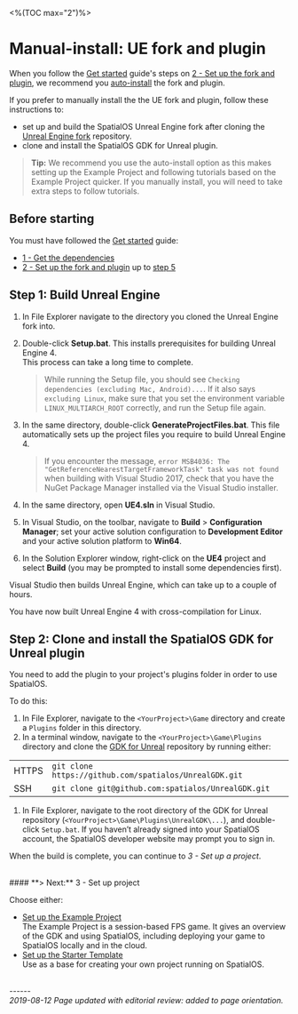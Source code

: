 <%(TOC max="2")%>

# Manual-install: UE fork and plugin

When you follow the [Get started]({{urlRoot}}/content/get-started/introduction.md) guide's steps on [2 - Set up the fork and plugin]({{urlRoot}}/content/get-started/build-unreal-fork.md), we recommend you [auto-install]({{urlRoot}}/content/get-started/build-unreal-fork#step-5-clone-and-install-the-plugin) the fork and plugin. </br>

If you prefer to manually install the the UE fork and plugin, follow these instructions to:

*  set up and build the SpatialOS Unreal Engine fork after cloning the [Unreal Engine fork](https://github.com/improbableio/UnrealEngine) repository.
*  clone and install the SpatialOS GDK for Unreal plugin.

> **Tip:** We recommend you use the auto-install option as this makes setting up the Example Project and following tutorials based on the Example Project quicker. If you manually install, you will need to take extra steps to follow tutorials.

## Before starting
You must have followed the [Get started]({{urlRoot}}/content/get-started/introduction.md) guide:

* [1 - Get the dependencies]({{urlRoot}}/content/get-started/dependencies)
* [2 - Set up the fork and plugin]({{urlRoot}}/content/get-started/build-unreal-fork.md) up to [step 5]({{urlRoot}}/content/get-started/build-unreal-fork#step-5-clone-and-install-the-plugin)

## Step 1: Build Unreal Engine

1. In File Explorer navigate to the directory you cloned the Unreal Engine fork into.

1. Double-click **Setup.bat**.
This installs prerequisites for building Unreal Engine 4.<br>
This process can take a long time to complete.

    > While running the Setup file, you should see `Checking dependencies (excluding Mac, Android)...`. If it also says `excluding Linux`, make sure that you set the environment variable `LINUX_MULTIARCH_ROOT` correctly, and run the Setup file again.

1. In the same directory, double-click **GenerateProjectFiles.bat**. This file automatically sets up the project files you require to build Unreal Engine 4.<br/>

    > If you encounter the message, `error MSB4036: The "GetReferenceNearestTargetFrameworkTask" task was not found` when building with Visual Studio 2017, check that you have the NuGet Package Manager installed via the Visual Studio installer.    

1. In the same directory, open **UE4.sln** in Visual Studio.
1. In Visual Studio, on the toolbar, navigate to **Build** > **Configuration Manager**; set your active solution configuration to **Development Editor** and your active solution platform to **Win64**.
1. In the Solution Explorer window, right-click on the **UE4** project and select **Build** (you may be prompted to install some dependencies first). <br>

Visual Studio then builds Unreal Engine, which can take up to a couple of hours.

You have now built Unreal Engine 4 with cross-compilation for Linux. 

## Step 2: Clone and install the SpatialOS GDK for Unreal plugin

You need to add the plugin to your project's plugins folder in order to use SpatialOS.

To do this: 

1. In File Explorer, navigate to the `<YourProject>\Game` directory and create a `Plugins` folder in this directory.
1. In a terminal window, navigate to the `<YourProject>\Game\Plugins` directory and clone the [GDK for Unreal](https://github.com/spatialos/UnrealGDK) repository by running either:

|  |  |
| ----- | ---- |
| HTTPS | `git clone https://github.com/spatialos/UnrealGDK.git` |
| SSH | `git clone git@github.com:spatialos/UnrealGDK.git`|

1. In File Explorer, navigate to the root directory of the GDK for Unreal repository (`<YourProject>\Game\Plugins\UnrealGDK\...`), and double-click `Setup.bat`. If you haven’t already signed into your SpatialOS account, the SpatialOS developer website may prompt you to sign in.

When the build is complete, you can continue to _3 - Set up a project_.


</br>
#### **> Next:** 3 - Set up project

Choose either:

* [Set up the Example Project]({{urlRoot}}/content/get-started/example-project/exampleproject-intro) </br>
The Example Project is a session-based FPS game. It gives an overview of the GDK and using SpatialOS, including deploying your game to SpatialOS locally and in the cloud.
* [Set up the Starter Template]({{urlRoot}}/content/get-started/starter-template/get-started-template-intro) </br>
Use as a base for creating your own project running on SpatialOS.

</br>------</br>
_2019-08-12 Page updated with editorial review: added to page orientation._

